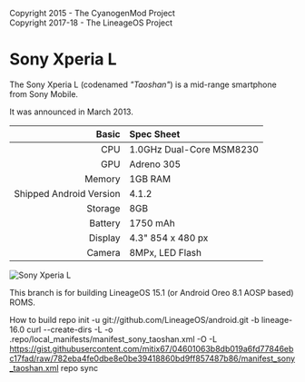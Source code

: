 Copyright 2015 - The CyanogenMod Project  
Copyright 2017-18 - The LineageOS Project  

Sony Xperia L
==============

The Sony Xperia L (codenamed _"Taoshan"_) is a mid-range smartphone from Sony Mobile.

It was announced in March 2013.

Basic   | Spec Sheet
-------:|:-------------------------
CPU     | 1.0GHz Dual-Core MSM8230
GPU     | Adreno 305
Memory  | 1GB RAM
Shipped Android Version | 4.1.2
Storage | 8GB
Battery | 1750 mAh
Display | 4.3" 854 x 480 px
Camera  | 8MPx, LED Flash

![Sony Xperia L](http://cdn2.gsmarena.com/vv/pics/sony/sony-xperia-l-01.jpg "Sony Xperia L in black")

This branch is for building LineageOS 15.1 (or Android Oreo 8.1 AOSP based) ROMS.

How to build
repo init -u git://github.com/LineageOS/android.git -b lineage-16.0
curl --create-dirs -L -o .repo/local_manifests/manifest_sony_taoshan.xml -O -L 
https://gist.githubusercontent.com/mitix67/04601063b8db019a6fd77846ebc17fad/raw/782eba4fe0dbe8e0be39418860bd9ff857487b86/manifest_sony_taoshan.xml
repo sync
